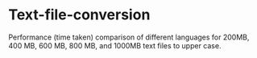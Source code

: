 # Text-file-conversion
Performance (time taken) comparison of different languages for  200MB, 400 MB, 600 MB, 800 MB, and 1000MB text files to upper case.
